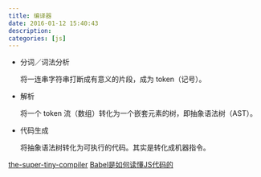 ```yaml
---
title: 编译器
date: 2016-01-12 15:40:43
description:
categories: [js]
---
```



* 分词／词法分析

  将一连串字符串打断成有意义的片段，成为 token（记号）。

* 解析

  将一个 token 流（数组）转化为一个嵌套元素的树，即抽象语法树（AST）。

* 代码生成

  将抽象语法树转化为可执行的代码。其实是转化成机器指令。



[the-super-tiny-compiler](https://github.com/jamiebuilds/the-super-tiny-compiler)
[Babel是如何读懂JS代码的](https://zhuanlan.zhihu.com/p/27289600)
